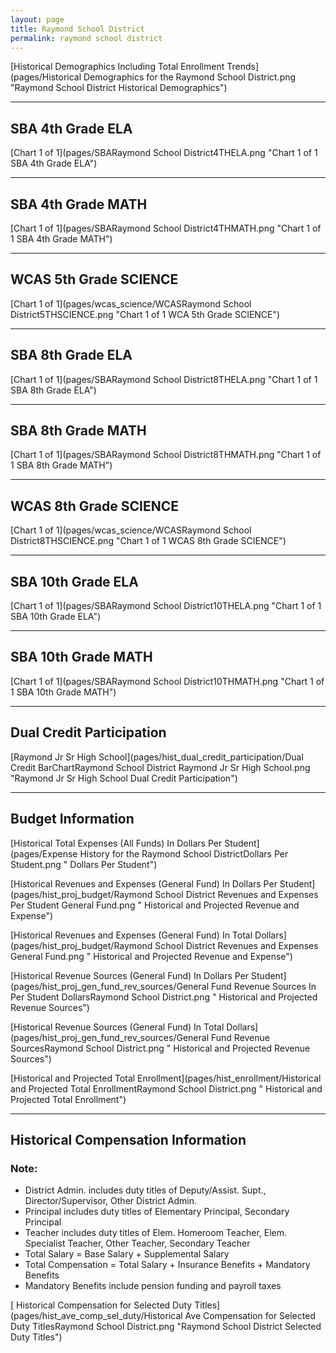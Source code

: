 ```yaml
---
layout: page
title: Raymond School District
permalink: raymond school district
---
```



[Historical Demographics Including Total Enrollment Trends](pages/Historical Demographics for the Raymond School District.png "Raymond School District Historical Demographics")

___

## SBA 4th Grade ELA

[Chart 1 of 1](pages/SBARaymond School District4THELA.png "Chart 1 of 1 SBA 4th Grade ELA")


___

## SBA 4th Grade MATH

[Chart 1 of 1](pages/SBARaymond School District4THMATH.png "Chart 1 of 1 SBA 4th Grade MATH")


___

## WCAS 5th Grade SCIENCE

[Chart 1 of 1](pages/wcas_science/WCASRaymond School District5THSCIENCE.png "Chart 1 of 1 WCA 5th Grade SCIENCE")


___

## SBA 8th Grade ELA

[Chart 1 of 1](pages/SBARaymond School District8THELA.png "Chart 1 of 1 SBA 8th Grade ELA")


___

## SBA 8th Grade MATH

[Chart 1 of 1](pages/SBARaymond School District8THMATH.png "Chart 1 of 1 SBA 8th Grade MATH")


___

## WCAS 8th Grade SCIENCE

[Chart 1 of 1](pages/wcas_science/WCASRaymond School District8THSCIENCE.png "Chart 1 of 1 WCAS 8th Grade SCIENCE")


___

## SBA 10th Grade ELA

[Chart 1 of 1](pages/SBARaymond School District10THELA.png "Chart 1 of 1 SBA 10th Grade ELA")


___

## SBA 10th Grade MATH

[Chart 1 of 1](pages/SBARaymond School District10THMATH.png "Chart 1 of 1 SBA 10th Grade MATH")


___

## Dual Credit Participation

[Raymond Jr Sr High School](pages/hist_dual_credit_participation/Dual Credit BarChartRaymond School District Raymond Jr Sr High School.png "Raymond Jr Sr High School Dual Credit Participation")


___

## Budget Information

[Historical Total Expenses (All Funds) In Dollars Per Student](pages/Expense History for the Raymond School DistrictDollars Per Student.png " Dollars Per Student")

[Historical Revenues and Expenses (General Fund) In Dollars Per Student](pages/hist_proj_budget/Raymond School District Revenues and Expenses Per Student General Fund.png " Historical and Projected Revenue and Expense")

[Historical Revenues and Expenses (General Fund) In Total Dollars](pages/hist_proj_budget/Raymond School District Revenues and Expenses General Fund.png " Historical and Projected Revenue and Expense")

[Historical Revenue Sources (General Fund) In Dollars Per Student](pages/hist_proj_gen_fund_rev_sources/General Fund Revenue Sources In Per Student DollarsRaymond School District.png " Historical and Projected Revenue Sources")

[Historical Revenue Sources (General Fund) In Total Dollars](pages/hist_proj_gen_fund_rev_sources/General Fund Revenue SourcesRaymond School District.png " Historical and Projected Revenue Sources")

[Historical and Projected Total Enrollment](pages/hist_enrollment/Historical and Projected Total EnrollmentRaymond School District.png " Historical and Projected Total Enrollment")


___

## Historical Compensation Information
### Note:
- District Admin. includes duty titles of Deputy/Assist. Supt., Director/Supervisor, Other District Admin.
- Principal includes duty titles of Elementary Principal, Secondary Principal
- Teacher includes duty titles of Elem. Homeroom Teacher, Elem. Specialist Teacher, Other Teacher, Secondary Teacher
- Total Salary = Base Salary + Supplemental Salary
- Total Compensation = Total Salary + Insurance Benefits + Mandatory Benefits
- Mandatory Benefits include pension funding and payroll taxes

[ Historical Compensation for Selected Duty Titles](pages/hist_ave_comp_sel_duty/Historical Ave Compensation for Selected Duty TitlesRaymond School District.png "Raymond School District Selected Duty Titles")

